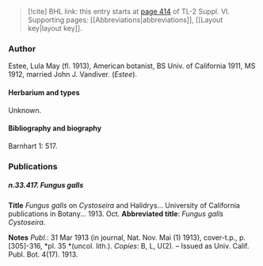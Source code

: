 > [!cite] BHL link: this entry starts at [page 414](https://www.biodiversitylibrary.org/item/103835#page/424/mode/1up) of TL-2 Suppl. VI.
> Supporting pages: [[Abbreviations|abbreviations]], [[Layout key|layout key]].

### Author

Estee, Lula May (fl. 1913), American botanist, BS Univ. of California 1911, MS 1912, married John J. Vandiver. (*Estee*).

#### Herbarium and types

Unknown.

#### Bibliography and biography

Barnhart 1: 517.

### Publications

##### n.33.417. Fungus galls

**Title**
*Fungus galls* on *Cystoseira* and Halidrys... University of California publications in Botany... 1913. Oct.
**Abbreviated title**: *Fungus galls Cystoseira*.

**Notes**
*Publ*.: 31 Mar 1913 (in journal, Nat. Nov. Mai (1) 1913), cover-t.p., p. \[305\]-316, *pl. 35 *(uncol. lith.). *Copies*: B, L, U(2). – Issued as Univ. Calif. Publ. Bot. 4(17). 1913.

